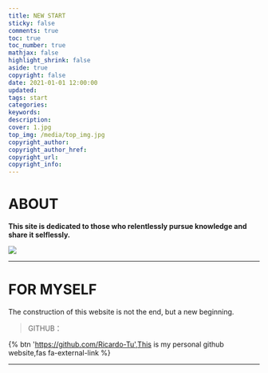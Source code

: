 ```yaml
---
title: NEW START
sticky: false
comments: true
toc: true
toc_number: true
mathjax: false
highlight_shrink: false
aside: true
copyright: false
date: 2021-01-01 12:00:00
updated:
tags: start
categories:
keywords:
description:
cover: 1.jpg
top_img: /media/top_img.jpg
copyright_author:
copyright_author_href:
copyright_url:
copyright_info:
---
```



# ABOUT

**This site is dedicated to those who relentlessly pursue knowledge and share it selflessly.**

![](1.jpg)

---

# FOR MYSELF

The construction of this website is not the end, but a new beginning.

> GITHUB：

{% btn 'https://github.com/Ricardo-Tu',This is my personal github website,fas fa-external-link %}

---
